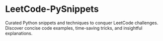 # LeetCode-PySnippets
Curated Python snippets and techniques to conquer LeetCode challenges. Discover concise code examples, time-saving tricks, and insightful explanations.
